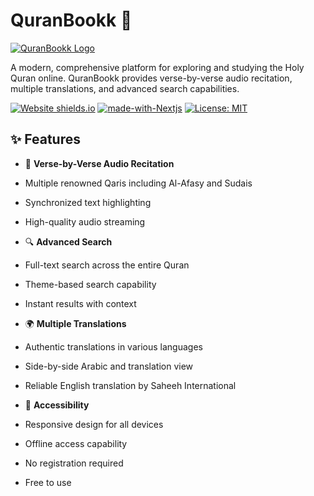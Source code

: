 # QuranBookk 📖 

[![QuranBookk Logo](https://www.quranbookk.com/apple-touch-icon.png)](https://www.quranbookk.com/)

A modern, comprehensive platform for exploring and studying the Holy Quran online. QuranBookk provides verse-by-verse audio recitation, multiple translations, and advanced search capabilities.

[![Website shields.io](https://img.shields.io/website-up-down-green-red/http/quranbookk.com.svg)](http://quranbookk.com/)
[![made-with-Nextjs](https://img.shields.io/badge/Made%20with-Next.js-1f425f.svg)](https://nextjs.org/)
[![License: MIT](https://img.shields.io/badge/License-MIT-yellow.svg)](https://opensource.org/licenses/MIT)

## ✨ Features

- 🎯 **Verse-by-Verse Audio Recitation**
 - Multiple renowned Qaris including Al-Afasy and Sudais
 - Synchronized text highlighting
 - High-quality audio streaming

- 🔍 **Advanced Search**
 - Full-text search across the entire Quran
 - Theme-based search capability
 - Instant results with context

- 🌍 **Multiple Translations**
 - Authentic translations in various languages
 - Side-by-side Arabic and translation view
 - Reliable English translation by Saheeh International

- 📱 **Accessibility**
 - Responsive design for all devices
 - Offline access capability
 - No registration required
 - Free to use
